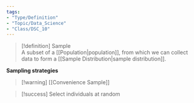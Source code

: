 ```yaml
---
tags:
- "Type/Definition"
- "Topic/Data_Science"
- "Class/DSC_10"
---
```

> [!definition] Sample  
> A subset of a [[Population|population]], from which we can collect data to form a [[Sample Distribution|sample distribution]].  

**Sampling strategies**  
> [!warning] [[Convenience Sample]]  

> [!success] Select individuals at random  
